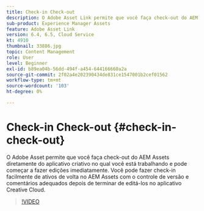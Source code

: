 ```yaml
---
title: Check-in Check-out
description: O Adobe Asset Link permite que você faça check-out do AEM Assets diretamente do aplicativo criativo no qual você está trabalhando e pode começar a fazer edições imediatamente. Você pode fazer check-in facilmente de ativos de volta no AEM Assets com o controle de versão e comentários adequados depois de terminar de editá-los no aplicativo Creative Cloud.
sub-product: Experience Manager Assets
feature: Adobe Asset Link
version: 6.4, 6.5, Cloud Service
kt: 4910
thumbnail: 33886.jpg
topic: Content Management
role: User
level: Beginner
exl-id: b89ea04b-56dd-494f-a454-644166660a2a
source-git-commit: 2f02a4e202390434de831ce1547001b2cef01562
workflow-type: tm+mt
source-wordcount: '103'
ht-degree: 0%

---
```


# Check-in Check-out {#check-in-check-out}

O Adobe Asset permite que você faça check-out do AEM Assets diretamente do aplicativo criativo no qual você está trabalhando e pode começar a fazer edições imediatamente. Você pode fazer check-in facilmente de ativos de volta no AEM Assets com o controle de versão e comentários adequados depois de terminar de editá-los no aplicativo Creative Cloud.

>[!VIDEO](https://video.tv.adobe.com/v/33886/?quality=12)
